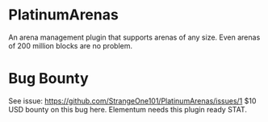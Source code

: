 # PlatinumArenas

An arena management plugin that supports arenas of any size. Even arenas of 200 million blocks are no problem.

# Bug Bounty
See issue: https://github.com/StrangeOne101/PlatinumArenas/issues/1
$10 USD bounty on this bug here. Elementum needs this plugin ready STAT.
